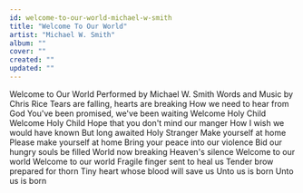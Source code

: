 ```yaml
---
id: welcome-to-our-world-michael-w-smith
title: "Welcome To Our World"
artist: "Michael W. Smith"
album: ""
cover: ""
created: ""
updated: ""
---
```


Welcome to Our World
Performed by Michael W. Smith
Words and Music by Chris Rice
Tears are falling, hearts are breaking
How we need to hear from God
You've been promised, we've been waiting
Welcome Holy Child
Welcome Holy Child
Hope that you don't mind our manger
How I wish we would have known
But long awaited Holy Stranger
Make yourself at home
Please make yourself at home
Bring your peace into our violence
Bid our hungry souls be filled
World now breaking Heaven's silence
Welcome to our world
Welcome to our world
Fragile finger sent to heal us
Tender brow prepared for thorn
Tiny heart whose blood will save us
Unto us is born
Unto us is born